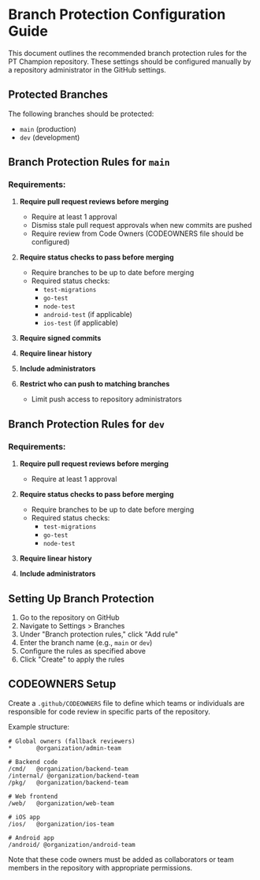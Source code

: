 # Branch Protection Configuration Guide

This document outlines the recommended branch protection rules for the PT Champion repository. These settings should be configured manually by a repository administrator in the GitHub settings.

## Protected Branches

The following branches should be protected:
- `main` (production)
- `dev` (development)

## Branch Protection Rules for `main`

### Requirements:
1. **Require pull request reviews before merging**
   - Require at least 1 approval
   - Dismiss stale pull request approvals when new commits are pushed
   - Require review from Code Owners (CODEOWNERS file should be configured)

2. **Require status checks to pass before merging**
   - Require branches to be up to date before merging
   - Required status checks:
     - `test-migrations`
     - `go-test`
     - `node-test`
     - `android-test` (if applicable)
     - `ios-test` (if applicable)

3. **Require signed commits**

4. **Require linear history**

5. **Include administrators**

6. **Restrict who can push to matching branches**
   - Limit push access to repository administrators

## Branch Protection Rules for `dev`

### Requirements:
1. **Require pull request reviews before merging**
   - Require at least 1 approval

2. **Require status checks to pass before merging**
   - Require branches to be up to date before merging
   - Required status checks:
     - `test-migrations`
     - `go-test`
     - `node-test`

3. **Require linear history**

4. **Include administrators**

## Setting Up Branch Protection

1. Go to the repository on GitHub
2. Navigate to Settings > Branches
3. Under "Branch protection rules," click "Add rule"
4. Enter the branch name (e.g., `main` or `dev`)
5. Configure the rules as specified above
6. Click "Create" to apply the rules

## CODEOWNERS Setup

Create a `.github/CODEOWNERS` file to define which teams or individuals are responsible for code review in specific parts of the repository.

Example structure:
```
# Global owners (fallback reviewers)
*       @organization/admin-team

# Backend code
/cmd/   @organization/backend-team
/internal/ @organization/backend-team
/pkg/   @organization/backend-team

# Web frontend
/web/   @organization/web-team

# iOS app
/ios/   @organization/ios-team  

# Android app
/android/ @organization/android-team
```

Note that these code owners must be added as collaborators or team members in the repository with appropriate permissions. 